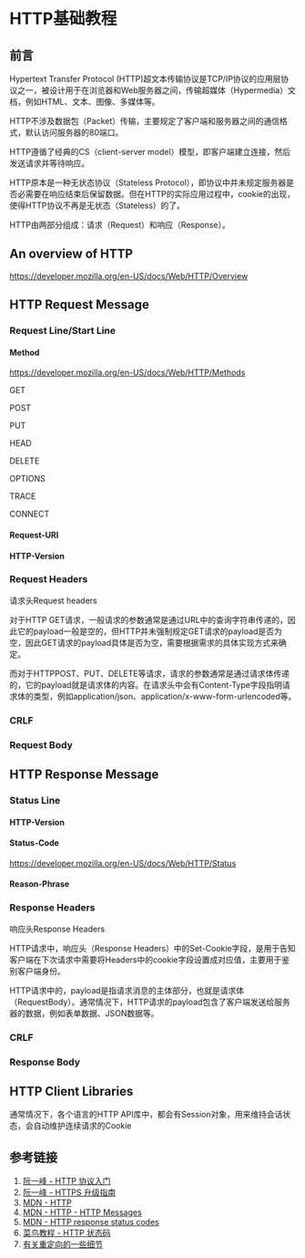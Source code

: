 # HTTP基础教程


## 前言

Hypertext Transfer Protocol (HTTP)超文本传输协议是TCP/IP协议的应用层协议之一，被设计用于在浏览器和Web服务器之间，传输超媒体（Hypermedia）文档，例如HTML、文本、图像、多媒体等。

HTTP不涉及数据包（Packet）传输，主要规定了客户端和服务器之间的通信格式，默认访问服务器的80端口。

HTTP遵循了经典的CS（client-server model）模型，即客户端建立连接，然后发送请求并等待响应。

HTTP原本是一种无状态协议（Stateless Protocol），即协议中并未规定服务器是否必需要在响应结束后保留数据。但在HTTP的实际应用过程中，cookie的出现，使得HTTP协议不再是无状态（Stateless）的了。

HTTP由两部分组成：请求（Request）和响应（Response）。


## An overview of HTTP
https://developer.mozilla.org/en-US/docs/Web/HTTP/Overview



## HTTP Request Message


### Request Line/Start Line

#### Method
https://developer.mozilla.org/en-US/docs/Web/HTTP/Methods

GET

POST

PUT

HEAD

DELETE

OPTIONS

TRACE

CONNECT

#### Request-URI

#### HTTP-Version



### Request Headers

请求头Request headers

对于HTTP GET请求，一般请求的参数通常是通过URL中的查询字符串传递的，因此它的payload一般是空的，但HTTP并未强制规定GET请求的payload是否为空，因此GET请求的payload具体是否为空，需要根据需求的具体实现方式来确定。

而对于HTTPPOST、PUT、DELETE等请求，请求的参数通常是通过请求体传递的，它的payload就是请求体的内容。在请求头中会有Content-Type字段指明请求体的类型，例如application/json、application/x-www-form-urlencoded等。


### CRLF


### Request Body


## HTTP Response Message

### Status Line

#### HTTP-Version

#### Status-Code
https://developer.mozilla.org/en-US/docs/Web/HTTP/Status

#### Reason-Phrase



### Response Headers

响应头Response Headers

HTTP请求中，响应头（Response Headers）中的Set-Cookie字段，是用于告知客户端在下次请求中需要将Headers中的cookie字段设置成对应值，主要用于鉴别客户端身份。

HTTP请求中的，payload是指请求消息的主体部分，也就是请求体（RequestBody）。通常情况下，HTTP请求的payload包含了客户端发送给服务器的数据，例如表单数据、JSON数据等。

### CRLF


### Response Body


## HTTP Client Libraries

通常情况下，各个语言的HTTP API库中，都会有Session对象，用来维持会话状态，会自动维护连续请求的Cookie


## 参考链接
1. [阮一峰 - HTTP 协议入门](http://www.ruanyifeng.com/blog/2016/08/http.html)
2. [阮一峰 - HTTPS 升级指南](http://www.ruanyifeng.com/blog/2016/08/migrate-from-http-to-https.html)
3. [MDN - HTTP](https://developer.mozilla.org/en-US/docs/Web/HTTP)
4. [MDN - HTTP - HTTP Messages](https://developer.mozilla.org/en-US/docs/Web/HTTP/Messages)
5. [MDN - HTTP response status codes](https://developer.mozilla.org/en-US/docs/Web/HTTP/Status)
6. [菜鸟教程 - HTTP 状态码](https://www.runoob.com/http/http-status-codes.html)
7. [有关重定向的一些细节](https://blog.lishunyang.com/2020/06/redirect.html)
